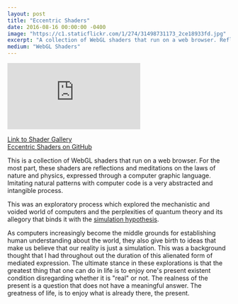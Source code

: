 ```yaml
---
layout: post
title: "Eccentric Shaders"
date: 2016-08-16 00:00:00 -0400
image: "https://c1.staticflickr.com/1/274/31498731173_2ce18933fd.jpg"
excerpt: "A collection of WebGL shaders that run on a web browser. Reflections and explorations about the mechanistic and voided world of computation and quantum theory."
medium: "WebGL Shaders"
---
```


<iframe src="https://player.vimeo.com/video/200555033?color=9CBEF2"  frameborder="0" webkitallowfullscreen mozallowfullscreen allowfullscreen></iframe>

[Link to Shader Gallery](http://mbrav.github.io/shaders/01/)  
[Eccentric Shaders on GitHub](https://github.com/mbrav/shaders)

This is a collection of WebGL shaders that run on a web browser. For the most part, these shaders are reflections and meditations on the laws of nature and physics, expressed through a computer graphic language. Imitating natural patterns with computer code is a very abstracted and intangible process.

This was an exploratory process which explored the mechanistic and voided world of computers and the perplexities of quantum theory and its allegory that binds it with the [simulation hypothesis](https://en.wikipedia.org/wiki/Simulation_hypothesis).

As computers increasingly become the middle grounds for establishing human understanding about the world, they also give birth to ideas that make us believe that our reality is just a simulation. This was a background thought that I had throughout out the duration of this alienated form of mediated expression. The ultimate stance in these explorations is that the greatest thing that one can do in life is to enjoy one's present existent condition disregarding whether it is "real" or not. The realness of the present is a question that does not have a meaningful answer. The greatness of life, is to enjoy what is already there, the present.  
